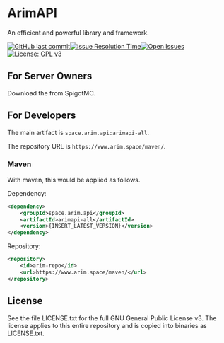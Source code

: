 # ArimAPI
An efficient and powerful library and framework.

[![GitHub last commit](https://img.shields.io/github/last-commit/A248/ArimAPI.svg)](https://github.com/A248/ArimAPI/commits/master)[![Issue Resolution Time](http://isitmaintained.com/badge/resolution/A248/ArimAPI.svg)](http://isitmaintained.com/project/A248/ArimAPI "Average time to resolve an issue")[![Open Issues](http://isitmaintained.com/badge/open/A248/ArimAPI.svg)](http://isitmaintained.com/project/A248/ArimBans)[![License: GPL v3](https://img.shields.io/badge/License-GPLv3-blue.svg)](https://www.gnu.org/licenses/gpl-3.0)

## For Server Owners ##

Download the from SpigotMC.

## For Developers ##

The main artifact is  `space.arim.api:arimapi-all`.

The repository URL is `https://www.arim.space/maven/`.

### Maven

With maven, this would be applied as follows.

Dependency:

```xml
<dependency>
	<groupId>space.arim.api</groupId>
	<artifactId>arimapi-all</artifactId>
	<version>{INSERT_LATEST_VERSION}</version>
</dependency>
```

Repository:

```xml
<repository>
	<id>arim-repo</id>
	<url>https://www.arim.space/maven/</url>
</repository>
```

## License

See the file LICENSE.txt for the full GNU General Public License v3. The license applies to this entire repository and is copied into binaries as LICENSE.txt.
